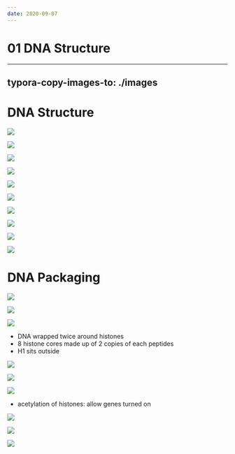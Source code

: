 ```yaml
---
date: 2020-09-07
---
```


# 01 DNA Structure
---

## typora-copy-images-to: ./images

# DNA Structure

![](https://photos.thisispiggy.com/file/wikiFiles/BA657467-68BB-4BC2-86D2-E455BCF411BE.jpg)

![](https://photos.thisispiggy.com/file/wikiFiles/92D99E5D-E1EC-4C20-A3D2-9277125D7D78.jpg)

![](https://photos.thisispiggy.com/file/wikiFiles/307077B7-DA56-43DF-AD18-A57DEE988634.jpg)

![](https://photos.thisispiggy.com/file/wikiFiles/4FF5DB1F-7600-4890-B7FB-494C37D61C00.jpg)

![](https://photos.thisispiggy.com/file/wikiFiles/9FEABD04-5B97-4C11-9A18-045A4024132D.jpg)

![](https://photos.thisispiggy.com/file/wikiFiles/8E7A0C1F-1563-4061-BCF2-351F68E66E2C.jpg)

![](https://photos.thisispiggy.com/file/wikiFiles/180E800C-196F-4A95-9065-8E867CEC45D1.jpg)

![](https://photos.thisispiggy.com/file/wikiFiles/31CB0A31-53C6-438A-A1C9-9C801CB15DD2.jpg)

![](https://photos.thisispiggy.com/file/wikiFiles/CF279A36-DD2B-48C6-90FF-5D6325F85028.jpg)

![](https://photos.thisispiggy.com/file/wikiFiles/1941AA5E-60AD-4EDA-892C-DA7D510492A2.jpg)

# DNA Packaging

![](https://photos.thisispiggy.com/file/wikiFiles/402373F3-2822-41AB-BD33-D92A21CFEF8A.jpg)

![](https://photos.thisispiggy.com/file/wikiFiles/316A6A16-70AB-40B8-8EB7-20BBB8359257.jpg)

![](https://photos.thisispiggy.com/file/wikiFiles/4C5FF2CF-DD57-4B64-A420-318BA7EA741F.jpg)

- DNA wrapped twice around histones
- 8 histone cores made up of 2 copies of each peptides
- H1 sits outside

![](https://photos.thisispiggy.com/file/wikiFiles/B5AA23D3-37C7-4815-A4A9-080FA1C10BA9.jpg)

![](https://photos.thisispiggy.com/file/wikiFiles/BA9EA997-D791-49A7-B1AA-BCAFB1D833BC.jpg)

![](https://photos.thisispiggy.com/file/wikiFiles/8632F07F-B03E-4BF7-BEBE-50959B77300B.jpg)

- acetylation of histones: allow genes turned on

![](https://photos.thisispiggy.com/file/wikiFiles/DD17865E-C277-4840-8DA0-E3189F888E4F.jpg)

![](https://photos.thisispiggy.com/file/wikiFiles/D02A1800-5629-482D-A81A-A1B784165A92.jpg)

![](https://photos.thisispiggy.com/file/wikiFiles/B76BA7C9-6FAF-41AA-9DD5-1D9870AD035F.jpg)
